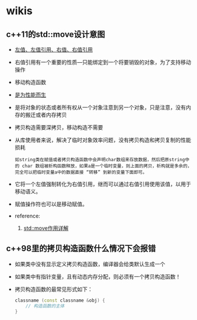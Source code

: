 # wikis



## c++11的std::move设计意图

- [左值、左值引用、右值、右值引用](http://www.cnblogs.com/SZxiaochun/p/8017475.html%EF%BC%89) 

- 右值引用有一个重要的性质—只能绑定到一个将要销毁的对象，为了支持移动操作

- 移动构造函数

- [是为性能而生](https://www.cnblogs.com/yoyo-sincerely/p/8658075.html)

- 是将对象的状态或者所有权从一个对象注意到另一个对象，只是注意，没有内存的搬迁或者内存拷贝

- 拷贝构造需要深拷贝，移动构造不需要

- 从库使用者来说，解决了临时对象效率问题，没有拷贝构造和拷贝复制的性能损耗

  ```
  如string类在赋值或者拷贝构造函数中会声明char数组来存放数据，然后把原string中的 char 数组被析构函数释放，如果a是一个临时变量，则上面的拷贝，析构就是多余的，完全可以把临时变量a中的数据直接 “转移” 到新的变量下面即可。
  ```

- 它将一个左值强制转化为右值引用，继而可以通过右值引用使用该值，以用于移动语义。

- 赋值操作符也可以是移动赋值。

- reference:

  1. [std::move作用详解](https://blog.csdn.net/qq_30683329/article/details/88532673)

  

## c++98里的拷贝构造函数什么情况下会报错

- 如果类中没有显示定义拷贝构造函数，编译器会给类默认生成一个

- 如果类中有指针变量，且有动态内存分配，则必须有一个拷贝构造函数！

- 拷贝构造函数的最常见形式如下：

  ```c++
  classname (const classname &obj) {   
      // 构造函数的主体 
  }
  ```
